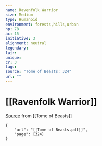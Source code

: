 ```yaml
---
name: Ravenfolk Warrior
size: Medium
type: Humanoid
environment: forests,hills,urban
hp: 78
ac: 15
initiative: 3
alignment: neutral
legendary: 
lair: 
unique: 
cr: 3
tags: 
source: "Tome of Beasts: 324"
url: ""
---
```

# [[Ravenfolk Warrior]]

[Source](zotero://open-pdf/library/items/ULEQWHJM?page=324) from [[Tome of Beasts]]

```pdf
{
	"url": "[[Tome of Beasts.pdf]]",
	"page": [324]
}
```

